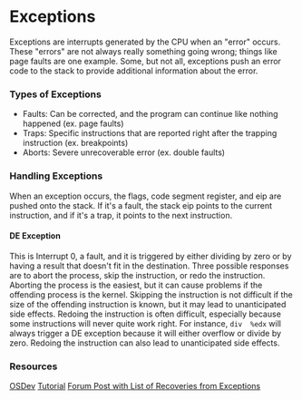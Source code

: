 # Exceptions
Exceptions are interrupts generated by the CPU when an "error" occurs.
These "errors" are not always really something going wrong; things like page faults are one example.
Some, but not all, exceptions push an error code to the stack to provide additional information about the error.

### Types of Exceptions
- Faults: Can be corrected, and the program can continue like nothing happened (ex. page faults)
- Traps: Specific instructions that are reported right after the trapping instruction (ex. breakpoints)
- Aborts: Severe unrecoverable error (ex. double faults)

### Handling Exceptions
When an exception occurs, the flags, code segment register, and eip are pushed onto the stack.
If it's a fault, the stack eip points to the current instruction, and if it's a trap, it points to the next instruction.

#### DE Exception
This is Interrupt 0, a fault, and it is triggered by either dividing by zero or by having a result that doesn't fit in the destination.
Three possible responses are to abort the process, skip the instruction, or redo the instruction.
Aborting the process is the easiest, but it can cause problems if the offending process is the kernel.
Skipping the instruction is not difficult if the size of the offending instruction is known, but it may lead to unanticipated side effects.
Redoing the instruction is often difficult, especially because some instructions will never quite work right.
For instance, `div  %edx` will always trigger a DE exception because it will either overflow or divide by zero.
Redoing the instruction can also lead to unanticipated side effects.

### Resources
[OSDev](https://wiki.osdev.org/Exceptions)
[Tutorial](https://wiki.osdev.org/Interrupts_Tutorial)
[Forum Post with List of Recoveries from Exceptions](https://forum.osdev.org/viewtopic.php?p=243553#p243553)